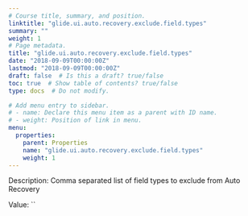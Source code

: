 ```yaml
---
# Course title, summary, and position.
linktitle: "glide.ui.auto.recovery.exclude.field.types"
summary: ""
weight: 1
# Page metadata.
title: "glide.ui.auto.recovery.exclude.field.types"
date: "2018-09-09T00:00:00Z"
lastmod: "2018-09-09T00:00:00Z"
draft: false  # Is this a draft? true/false
toc: true  # Show table of contents? true/false
type: docs  # Do not modify.

# Add menu entry to sidebar.
# - name: Declare this menu item as a parent with ID name.
# - weight: Position of link in menu.
menu:
  properties:
    parent: Properties
    name: "glide.ui.auto.recovery.exclude.field.types"
    weight: 1
---
```


Description: Comma separated list of field types to exclude from Auto Recovery


Value: ``
